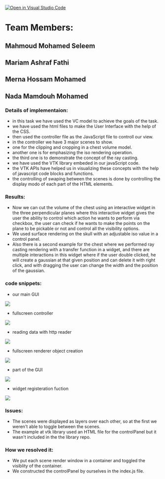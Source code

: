 [![Open in Visual Studio Code](https://classroom.github.com/assets/open-in-vscode-f059dc9a6f8d3a56e377f745f24479a46679e63a5d9fe6f495e02850cd0d8118.svg)](https://classroom.github.com/online_ide?assignment_repo_id=6634618&assignment_repo_type=AssignmentRepo)

# Team Members:
## Mahmoud Mohamed Seleem
## Mariam Ashraf Fathi
## Merna Hossam Mohamed
## Nada Mamdouh Mohamed

### Details of implementaion:
- in this task we have used the VC model to achieve the goals of the task.
- we have used the html files to make the User Interface with the help of the CSS.
- then used the controller file as the JavaScript file to controll our view.
- in the controller we have 3 major scenes to show.
- one for the clipping and cropping in a chest volume model. 
- another one is for emphasizing the iso rendering operation.
- the third one is to demonstrate the concept of the ray casting.
- we have used the VTK library embeded in our javaScript code.
- the VTK APIs have helped us in visualizing these concepts with the help of javascript code blocks and functions.
- the controlling of swaping between the scenes is done by controlling the display modo of each part of the HTML elements.
### Results:
- Now we can cut the volume of the chest using an interactive widget in the three perpendicular planes where this interactive widget gives the user the ability to control which action he wants to perform via checkbox, the user can check if he wants to make the points on the plane to be pickable or not and control all the visibility options.
- We used surface rendering on the skull with an adjustable iso value in a control panel.
- Also there is a second example for the chest where we performed ray casting rendering with a transfer function in a widget, and there are multiple interactions in this widget where if the user double clicked, he will create a gaussian at that given position and can delete it with right click, and with dragging the user can change the width and the position of the gaussian.

### code snippets:
- our main GUI

![](https://github.com/sbme-tutorials/final-project-m-3-n/blob/main/code_snippets/GUI.jpeg)

- fullscreen controller 

![](https://github.com/sbme-tutorials/final-project-m-3-n/blob/main/code_snippets/controlPanal.jpeg)

- reading data with http reader 

![](https://github.com/sbme-tutorials/final-project-m-3-n/blob/main/code_snippets/Reading%20data.jpeg)

- fullscreen renderer object creation

![](https://github.com/sbme-tutorials/final-project-m-3-n/blob/main/code_snippets/fullscreen.jpeg)

- part of the GUI 

![](https://github.com/sbme-tutorials/final-project-m-3-n/blob/main/code_snippets/some%20divs.jpeg)

- widget registeration fuction

![](https://github.com/sbme-tutorials/final-project-m-3-n/blob/main/code_snippets/widget.jpeg)

### Issues:
- The scenes were displayed as layers over each other, so at the first we weren't able to toggle between the scenes.
- The example at vtk library used an HTML file for the controlPanel but it wasn't included in the the library repo.
### How we resolved it:
- We put each scene render window in a container and toggled the visiblity of the container.
- We constructed the controlPanel by ourselves in the index.js file.

